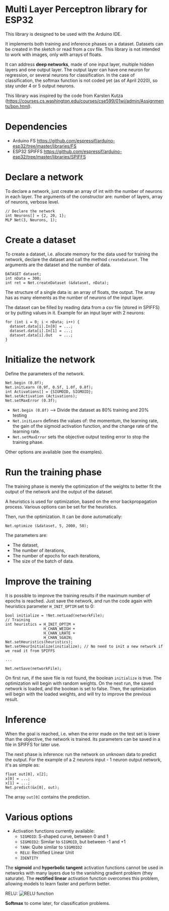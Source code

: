 # Multi Layer Perceptron library for ESP32
This library is designed to be used with the Arduino IDE.

It implements both training and inference phases on a dataset. Datasets can be created in the sketch or read from a csv file. This library is not intended to work with images, only with arrays of floats.

It can address **deep networks**, made of one input layer, multiple hidden layers and one output layer. The output layer can have one neuron for regression, or several neurons for classification. In the case of classification, the softmax function is not coded yet (as of April 2020), so stay under 4 or 5 output neurons.

This library was inspired by the code from Karsten Kutza (https://courses.cs.washington.edu/courses/cse599/01wi/admin/Assignments/bpn.html).

# Dependencies
* Arduino FS https://github.com/espressif/arduino-esp32/tree/master/libraries/FS
* ESP32 SPIFFS https://github.com/espressif/arduino-esp32/tree/master/libraries/SPIFFS

# Declare a network
To declare a network, just create an array of int with the number of neurons in each layer. The arguments of the constructor are: number of layers, array of neurons, verbose level.
```
// Declare the network
int Neurons[] = {2, 20, 1};
MLP Net(3, Neurons, 1);
```

# Create a dataset
To create a dataset, i.e. allocate memory for the data used for training the network, declare the dataset and call the method `createDataset`. The arguments are the dataset and the number of data.
```
DATASET dataset;
int nData = 300;
int ret = Net.createDataset (&dataset, nData);
```
The structure of a single data is: an array of floats, the output. The array has as many elements as the number of neurons of the input layer.

The dataset can be filled by reading data from a csv file (stored in SPIFFS) or by putting values in it. Example for an input layer with 2 neurons:
```
for (int i = 0; i < nData; i++) {
  dataset.data[i].In[0] = ...;
  dataset.data[i].In[1] = ...;
  dataset.data[i].Out   = ...;
}
```

# Initialize the network
Define the parameters of the network.
```
Net.begin (0.8f);
Net.initLearn (0.9f, 0.5f, 1.0f, 0.8f);
int Activations[] = {SIGMOID, SIGMOID};
Net.setActivation (Activations);
Net.setMaxError (0.3f);                
```
* `Net.begin (0.8f)` --> Divide the dataset as 80% training and 20% testing
* `Net.initLearn` defines the values of: the momentum, the learning rate, the gain of the sigmoid activation function, and the change rate of the learning rate.
* `Net.setMaxError` sets the objective output testing error to stop the training phase.

Other options are available (see the examples).

# Run the training phase
The training phase is merely the optimization of the weights to better fit the output of the network and the output of the dataset.

A heuristics is used for optimization, based on the error backpropagation process. Various options can be set for the heuristics.

Then, run the optimization. It can be done automatically:
```
Net.optimize (&dataset, 5, 2000, 50);
```
The parameters are:
* The dataset,
* The number of iterations,
* The number of epochs for each iterations,
* The size of the batch of data.

# Improve the training
It is possible to improve the training results if the maximum number of epochs is reached. Just save the network, and run the code again with heuristics parameter `H_INIT_OPTIM` set to 0:
```
bool initialize = !Net.netLoad(networkFile);
// Training
int heuristics = H_INIT_OPTIM +
                 H_CHAN_WEIGH +
                 H_CHAN_LRATE +
                 H_CHAN_SGAIN;
Net.setHeuristics(heuristics);
Net.setHeurInitialize(initialize); // No need to init a new network if we read it from SPIFFS

...

Net.netSave(networkFile);
```
On first run, if the save file is not found, the boolean `initialize` is true. The optimization will begin with random weights. On the next run, the saved network is loaded, and the boolean is set to false. Then, the optimization will begin with the loaded weights, and will try to improve the previous result.

# Inference
When the goal is reached, i.e. when the error made on the test set is lower than the objective, the network is trained. Its parameters can be saved in a file in SPIFFS for later use.

The next phase is inference: run the network on unknown data to predict the output. For the example of a 2 neurons input - 1 neuron output network, it's as simple as:
```
float out[0], x[2];
x[0] = ...;
x[1] = ...;
Net.predict(&x[0], out);
```
The array `out[0]` contains the prediction.

# Various options
* Activation functions currently available: 
    * `SIGMOID`: S-shaped curve, between 0 and 1
    * `SIGMOID2`: Similar to `SIGMOID`, but between -1 and +1
    * `TANH`: Quite similar to `SIGMOID2`
    * `RELU`: Rectified Linear Unit
    * `IDENTITY`

The **sigmoid** and **hyperbolic tangent** activation functions cannot be used in networks with many layers due to the vanishing gradient problem (they saturate). The **rectified linear** activation function overcomes this problem, allowing models to learn faster and perform better.

RELU: ![RELU function](https://i.imgur.com/gKA4kA9.jpg "RELU function")

**Softmax** to come later, for classification problems.
	